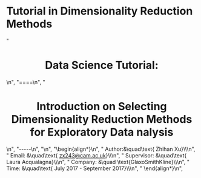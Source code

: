 # Tutorial in Dimensionality Reduction Methods

"<center><h1>Data Science Tutorial:</h1></center>\n",
"====\n",
"<center><h1>Introduction on Selecting Dimensionality Reduction Methods for Exploratory Data nalysis</h1></center>\n",
"-----\n",
"\n",
"\\begin{align*}\n",
" Author:&\\quad\\text{ Zhihan Xu}\\\\\n",
" Email: &\\quad\\text{ zx243@cam.ac.uk}\\\\\n",
" Supervisor: &\\quad\\text{ Laura Acqualagna}\\\\\n",
" Company: &\\quad \\text{GlaxoSmithKline}\\\\\n",
" Time: &\\quad\\text{ July 2017 - September 2017}\\\\\n",
" \\end{align*}\n",
